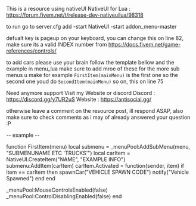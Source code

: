 This is a resource using  nativeUI 
 NativeUI for Lua : https://forum.fivem.net/t/release-dev-nativeuilua/98318


to run go to server.cfg add
-start NativeUI
-start addon_menu-master

defualt key is pageup on your keyboard, you can change this on line 82, make sure its a valid INDEX number from https://docs.fivem.net/game-references/controls/


to add cars please use your brain follow the template bellow and the example in menu_lua
make sure to add mroe of these for the more sub menus u make for example `FirstItem(mainMenu)` is the first one so the second one youd do `SecondItem(mainMenu)` so on, this on line 75

Need anymore support Visit my Website or discord 
Discord : https://discord.gg/y7UR2uS
Website : https://antisocial.gg/ 

otherwise leave a comment on the resource post, ill respond ASAP, also make sure to check comments as i may of already answered your question :P



-- example -- 

  function FirstItem(menu)
    local submenu = _menuPool:AddSubMenu(menu, "SUBMENUNAME ETC 'TRUCKS'") 
    local carItem = NativeUI.CreateItem("NAME", "EXAMPLE INFO")
         submenu:AddItem(carItem)
    carItem.Activated = function(sender, item)
        if item == carItem then
            spawnCar("VEHICLE SPAWN CODE")
            notify("Vehicle Spawned")
        end
   end

   _menuPool:MouseControlsEnabled(false)
    _menuPool:ControlDisablingEnabled(false)
end